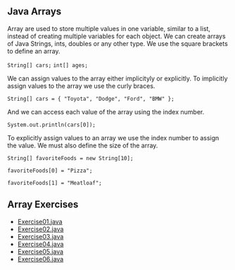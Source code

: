 <h2>Java Arrays</h2>
Array are used to store multiple values in one variable, similar to a list, instead of creating multiple variables for each object.  We can create arrays of Java Strings, ints, doubles or any other type. We use the square brackets to define an array. 


`String[] cars;`
`int[] ages;`

We can assign values to the array either implicityly or explicitly. To implicitly assign values to the array we use the curly braces. 

`String[] cars = { "Toyota", "Dodge", "Ford", "BMW" };`

And we can access each value of the array using the index number.

`System.out.println(cars[0]);`

To explicitly assign values to an array we use the index number to assign the value. We must also define the size of the array.


`String[] favoriteFoods = new String[10];`

`favoriteFoods[0] = "Pizza";`

`favoriteFoods[1] = "Meatloaf";`


<h2>Array Exercises</h2>
  <ul>
    <li> <a href="./Exercise01.java">Exercise01.java</a></li>
<li> <a href="./Exercise02.java">Exercise02.java</a></li>   
    <li> <a href="./Exercise03.java">Exercise03.java</a></li>
    <li> <a href="./Exercise04.java">Exercise04.java</a></li>
    <li> <a href="./Exercise05.java">Exercise05.java</a></li>
    <li> <a href="./Exercise06.java">Exercise06.java</a></li>
  </ul>
